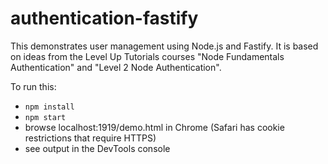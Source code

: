 # authentication-fastify

This demonstrates user management using Node.js and Fastify.
It is based on ideas from the Level Up Tutorials courses
"Node Fundamentals Authentication" and "Level 2 Node Authentication".

To run this:

- `npm install`
- `npm start`
- browse localhost:1919/demo.html in Chrome
  (Safari has cookie restrictions that require HTTPS)
- see output in the DevTools console
